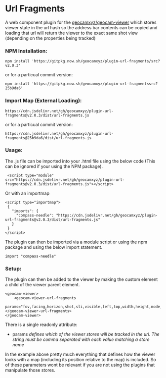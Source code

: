 # Url Fragments
A web component plugin for the [geocamxyz/geocam-viewer](https://github.com/geocamxyz/geocam-viewer) which stores viewer state in the url hash so the address bar contents can be copied and loading that url will return the viewer to the exact same shot view (depending on the properties being tracked)
### NPM Installation:
```
npm install 'https://gitpkg.now.sh/geocamxyz/plugin-url-fragments/src?v2.0.3'
```
or for a particual commit version:
```
npm install 'https://gitpkg.now.sh/geocamxyz/plugin-url-fragmentssrc?25b9da6'
```
### Import Map (External Loading):
```
https://cdn.jsdelivr.net/gh/geocamxyz/plugin-url-fragments@v2.0.3/dist/url-fragments.js
```
or for a particual commit version:
```
https://cdn.jsdelivr.net/gh/geocamxyz/plugin-url-fragments@25b9da6/dist/url-fragments.js
```
### Usage:
The .js file can be imported into your .html file using the below code (This can be ignored if your using the NPM package).
```
 <script type="module" src="https://cdn.jsdelivr.net/gh/geocamxyz/plugin-url-fragments@v2.0.3/dist/url-fragments.js"></script>
 ```

 Or with an importmap
 ```
<script type="importmap">
  {
    "imports": {
      "compass-needle": "https://cdn.jsdelivr.net/gh/geocamxyz/plugin-url-fragments@v2.0.3/dist/url-fragments.js"
    }
  }
</script>
```
The plugin can then be imported via a module script or using the npm package and using the below import statement.
```
import "compass-needle"
```
### Setup:
The plugin can then be added to the viewer by making the custom element a child of the viewer parent element.  

```
<geocam-viewer>
    <geocam-viewer-url-fragments
    params="fov,facing,horizon,shot,sli,visible,left,top,width,height,mode,autorotate,autobrightness,zoom,center"></geocam-viewer-url-fragments>
</geocam-viewer>
```

There is a single readonly attribute:
- params *defines which of the viewer stores will be tracked in the url.  The string must be comma separated with each value matching a store name*

In the example above pretty much everything that defines how the viewer looks with a map (including its position relative to the map) is included.  So of these parameters wont be relevant if you are not using the plugins that manipulate those stores.